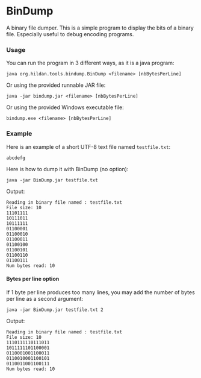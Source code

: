 BinDump
=======

A binary file dumper. This is a simple program to display the bits of a binary file. Especially useful to debug encoding programs.

### Usage

You can run the program in 3 different ways, as it is a java program:

`java org.hildan.tools.bindump.BinDump <filename> [nbBytesPerLine]`

Or using the provided runnable JAR file:

`java -jar bindump.jar <filename> [nbBytesPerLine]`

Or using the provided Windows executable file:

`bindump.exe <filename> [nbBytesPerLine]`

### Example

Here is an example of a short UTF-8 text file named `testfile.txt`:
```
abcdefg
```

Here is how to dump it with BinDump (no option):
```
java -jar BinDump.jar testfile.txt
```

Output:
```
Reading in binary file named : testfile.txt
File size: 10
11101111
10111011
10111111
01100001
01100010
01100011
01100100
01100101
01100110
01100111
Num bytes read: 10
```

#### Bytes per line option

If 1 byte per line produces too many lines, you may add the number of bytes per line as a second argument:
```
java -jar BinDump.jar testfile.txt 2
```

Output:
```
Reading in binary file named : testfile.txt
File size: 10
1110111110111011
1011111101100001
0110001001100011
0110010001100101
0110011001100111
Num bytes read: 10
```
